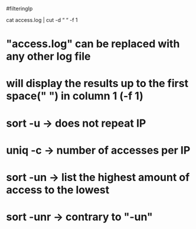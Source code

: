 #filteringIp

cat access.log | cut -d “ “ -f 1
# "access.log" can be replaced with any other log file
# will display the results up to the first space(" ") in column 1 (-f 1)
# sort -u -> does not repeat IP
# uniq -c -> number of accesses per IP
# sort -un -> list the highest amount of access to the lowest
# sort -unr -> contrary to "-un"

